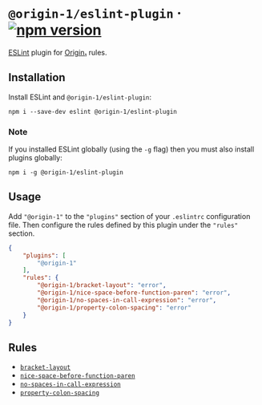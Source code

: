 # `@origin-1/eslint-plugin` · [![npm version][npm badge]][npm url]

[ESLint](https://eslint.org/) plugin for [Origin₁](https://github.com/origin-1) rules.

## Installation

Install ESLint and `@origin-1/eslint-plugin`:

```console
npm i --save-dev eslint @origin-1/eslint-plugin
```

### Note

If you installed ESLint globally (using the `-g` flag) then you must also install plugins globally:

```console
npm i -g @origin-1/eslint-plugin
```

## Usage

Add `"@origin-1"` to the `"plugins"` section of your `.eslintrc` configuration file.
Then configure the rules defined by this plugin under the `"rules"` section.

```json
{
    "plugins": [
        "@origin-1"
    ],
    "rules": {
        "@origin-1/bracket-layout": "error",
        "@origin-1/nice-space-before-function-paren": "error",
        "@origin-1/no-spaces-in-call-expression": "error",
        "@origin-1/property-colon-spacing": "error"
    }
}
```

## Rules

* [`bracket-layout`](rule-docs/bracket-layout.md)
* [`nice-space-before-function-paren`](rule-docs/nice-space-before-function-paren.md)
* [`no-spaces-in-call-expression`](rule-docs/no-spaces-in-call-expression.md)
* [`property-colon-spacing`](rule-docs/property-colon-spacing.md)

[npm badge]: https://badge.fury.io/js/@origin-1%2Feslint-plugin.svg
[npm url]: https://www.npmjs.com/package/@origin-1/eslint-plugin
